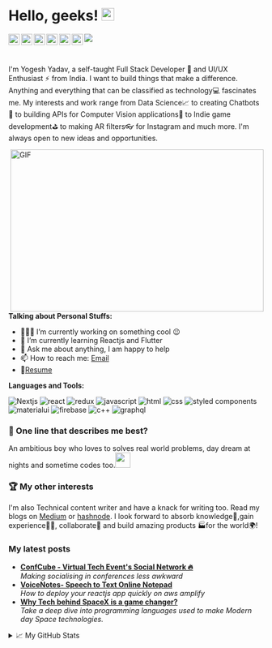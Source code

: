 # Hello, geeks! <img src="https://media.giphy.com/media/hvRJCLFzcasrR4ia7z/giphy.gif" width="25px">

<a href="https://twitter.com/yogeshdecodes" target="_blank" rel="noreferrer">
  <img align="left" alt="Yogesh Yadav | Twitter" width="22px" src="https://cdn.jsdelivr.net/npm/simple-icons@v3/icons/twitter.svg" />
</a>
<a href="https://www.linkedin.com/in/Yogeshdecodes/" target="_blank" rel="noreferrer">
  <img align="left" alt="Yogesh Yadav's LinkdeIN" width="22px" src="https://cdn.jsdelivr.net/npm/simple-icons@v3/icons/linkedin.svg" />
</a>
<a href="https://t.me/yogeshjournal" target="_blank" rel="noreferrer">
  <img align="left" alt="Yogesh Yadav's Telegram" width="22px" src="https://cdn.jsdelivr.net/npm/simple-icons@v3/icons/telegram.svg" />
</a>
<a href="https://www.instagram.com/yogeshdecodes/" target="_blank" rel="noreferrer">
  <img align="left" alt="Yogesh Yadav's Instagram" width="22px" src="https://cdn.jsdelivr.net/npm/simple-icons@v3/icons/instagram.svg" />
</a>
<a href="https://www.reddit.com/user/yogeshio/" target="_blank" rel="noreferrer">
  <img align="left" alt="Yogesh's Reddit" width="22px" src="https://cdn.jsdelivr.net/npm/simple-icons@v3/icons/reddit.svg" />
</a>
<a href="https://leetcode.com/yogeshjournal/" target="_blank" rel="noreferrer">
  <img align="left" alt="Yogesh Yadav's Leetcode" width="22px" src="https://cdn.jsdelivr.net/npm/simple-icons@v3/icons/leetcode.svg" />
</a>

![](https://visitor-badge.glitch.me/badge?page_id=yogeshjournal.yogeshjournal)

<br />

I'm Yogesh Yadav, a self-taught Full Stack Developer 🚀 and UI/UX Enthusiast ⚡ from India. I want to build things that make a difference. Anything and everything that can be classified as technology💻 fascinates me. My interests and work range from Data Science📈 to creating Chatbots🤖 to building APIs for Computer Vision applications👀 to Indie game development⛳ to making AR filters👓 for Instagram and much more. I'm always open to new ideas and opportunities.

<img align="right" alt="GIF" src="https://raw.githubusercontent.com/yogeshjournal/yogeshjournal/main/code.gif" width="500" height="320" />

**Talking about Personal Stuffs:**

- 👨🏽‍💻 I’m currently working on something cool :wink:
- 🌱 I’m currently learning Reactjs and Flutter 
- 💬 Ask me about anything, I am happy to help
- 📫 How to reach me: [Email](mailto:yogeshdecodes@gmail.com)
- 📝[Resume](https://drive.google.com/file/d/)

**Languages and Tools:**  

![Nextjs](https://img.shields.io/badge/next%20js%20-%23000000.svg?&style=for-the-badge&logo=next.js&logoColor=white)&nbsp;![react](https://img.shields.io/badge/React-20232A?style=for-the-badge&logo=react&logoColor=61DAFB)&nbsp;![redux](https://img.shields.io/badge/Redux-593D88?style=for-the-badge&logo=redux&logoColor=white)&nbsp;![javascript](https://img.shields.io/badge/JavaScript-F7DF1E?style=for-the-badge&logo=javascript&logoColor=black)&nbsp;![html](https://img.shields.io/badge/HTML5-E34F26?style=for-the-badge&logo=html5&logoColor=white)&nbsp;![css](https://img.shields.io/badge/CSS3-1572B6?style=for-the-badge&logo=css3&logoColor=white)&nbsp;![styled components](https://img.shields.io/badge/styled--components-DB7093?style=for-the-badge&logo=styled-components&logoColor=white)&nbsp;![materialui](https://img.shields.io/badge/Material--UI-0081CB?style=for-the-badge&logo=material-ui&logoColor=white)&nbsp;![firebase](https://img.shields.io/badge/firebase-ffca28?style=for-the-badge&logo=firebase&logoColor=white)&nbsp;![c++](https://img.shields.io/badge/C%2B%2B-00599C?style=for-the-badge&logo=c%2B%2B&logoColor=white)&nbsp;![graphql](https://img.shields.io/badge/-GraphQL-E10098?style=for-the-badge&logo=graphql)

### 🌸 One line that describes me best? 
An ambitious boy who loves to solves real world problems, day dream at nights and sometime codes too.<img src="https://media.giphy.com/media/WUlplcMpOCEmTGBtBW/giphy.gif" width="30"> 

### 🏆 My other interests
I'm also Technical content writer and have a knack for writing too. Read my blogs on [Medium](https://medium.com/@yogeshyadav) or [hashnode](http://yogeshyadav.hashnode.dev).
I look forward to absorb knowledge🧠,gain experience👨‍🏭, collaborate🤝 and build amazing products 🏭for the world🌍!

<!--- <h3>Open source projects</h3>
<table>
  <thead align="center">
    <tr border: none;>
      <td><b>🎁 Projects</b></td>
      <td><b>⭐ Stars</b></td>
      <td><b>📚 Forks</b></td>
      <td><b>🛎 Issues</b></td>
      <td><b>📬 Pull requests</b></td>
    </tr>
  </thead>
  <tbody>
    <tr>
	    <td><a href="https://github.com/yogeshjournal/Covid19_life_saviour_flutter_app"><b>Covid19 lifesaviour flutter app</b></a></td>
      <td><img alt="Stars" src="https://img.shields.io/github/stars/yogeshjournal/Covid19_life_saviour_flutter_app?style=flat-square&labelColor=343b41"/></td>
      <td><img alt="Forks" src="https://img.shields.io/github/forks/yogeshjournal/Covid19_life_saviour_flutter_app?style=flat-square&labelColor=343b41"/></td>
      <td><img alt="Issues" src="https://img.shields.io/github/issues/yogeshjournal/Covid19_life_saviour_flutter_app?style=flat-square&labelColor=343b41"/></td>
      <td><img alt="Pull Requests" src="https://img.shields.io/github/issues-pr/yogeshjournal/Covid19_life_saviour_flutter_app?style=flat-square&labelColor=343b41"/></td>
    </tr>
  </tbody>
</table> -->
<h3>My latest posts</h3>
<ul>
<li><a href="https://yogeshyadav.hashnode.dev/confcube-virtual-tech-events-social-network" target="_blank" rel="noreferrer"><b>ConfCube - Virtual Tech Event's Social Network 🔥 </b></a><br/><i>Making socialising in conferences less awkward</i></li>
<li><a href="https://yogeshyadav.hashnode.dev/voicenotes-speech-to-text-online-notepad" target="_blank" rel="noreferrer"><b> VoiceNotes- Speech to Text Online Notepad </b></a><br/><i>How to deploy your reactjs app quickly on aws amplify</i></li>
  <li><a href="https://medium.com/dev-genius/why-tech-behind-spacex-is-a-game-changer-56c60995d41e" target="_blank" rel="noreferrer"><b> Why Tech behind SpaceX is a game changer? </b></a><br/><i>Take a deep dive into programming languages used to make Modern day Space technologies.</i></li>
</ul>


<details>
<summary>📈 My GitHub Stats</summary>

<p align="center"> <img src="https://github-readme-stats.vercel.app/api?username=yogeshjournal&show_icons=true&theme=gotham" alt="yogeshjournal" />

</details>



